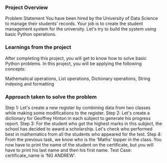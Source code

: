 ### Project Overview

 Problem Statement
You have been hired by the University of Data Science to manage their students' records. Your job is to create the student management system for the university. Let's try to build the system using basic Python operations.


### Learnings from the project

 After completing this project, you will get to know how to solve basic Python problems. In this project, you will be applying the following concepts:

Mathematical operations,
List operations,
Dictionary operations,
String indexing and formatting


### Approach taken to solve the problem

 Step 1: Let's create a new register by combining data from two classes while making some modifications to the register.
Step 2: Let's create a dictionary for Geoffrey Hinton in each subject to generate his progress report.
Step 3: For the student who got the highest marks in this subject, the school has decided to award a scholarship. Let's check who performed best in mathematics from all the students who appeared for the test.
Step 4: From the previous task, we know who is the 'Maths' topper in the class. You now have to print the name of the student on the certificate, but you will have to print his last name and then his first name.
Test Case: certificate_name is 'NG ANDREW'.


